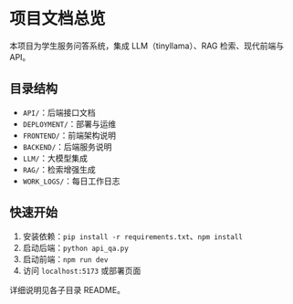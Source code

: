 # 项目文档总览

本项目为学生服务问答系统，集成 LLM（tinyllama）、RAG 检索、现代前端与 API。

## 目录结构
- `API/`：后端接口文档
- `DEPLOYMENT/`：部署与运维
- `FRONTEND/`：前端架构说明
- `BACKEND/`：后端服务说明
- `LLM/`：大模型集成
- `RAG/`：检索增强生成
- `WORK_LOGS/`：每日工作日志

## 快速开始
1. 安装依赖：`pip install -r requirements.txt`、`npm install`
2. 启动后端：`python api_qa.py`
3. 启动前端：`npm run dev`
4. 访问 `localhost:5173` 或部署页面

详细说明见各子目录 README。